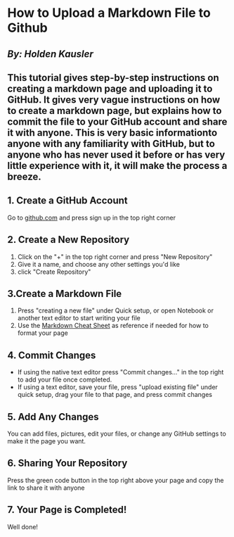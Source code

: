 # How to Upload a Markdown File to Github
*By: Holden Kausler*
---
This tutorial gives step-by-step instructions on creating a markdown page and uploading it to GitHub. It gives very vague instructions on how to create a markdown page, but explains how to commit the file to your GitHub account and share it with anyone. This is very basic informationto anyone with any familiarity with GitHub, but to anyone who has never used it before or has very little experience with it, it will make the process a breeze.
---

## 1. Create a GitHub Account
Go to [github.com](https://github.com/) and press sign up in the top right corner
## 2. Create a New Repository
1. Click on the "+" in the top right corner and press "New Repository"
2. Give it a name, and choose any other settings you'd like
3. click "Create Repository"
## 3.Create a Markdown File
1. Press "creating a new file" under Quick setup, or open Notebook or another text editor to start writing your file
2. Use the [Markdown Cheat Sheet](https://www.markdownguide.org/cheat-sheet/) as reference if needed for how to format your page
## 4. Commit Changes
 - If using the native text editor press "Commit changes..." in the top right to add your file once completed.
 - If using a text editor, save your file, press "upload existing file" under quick setup, drag your file to that page, and press commit changes
## 5. Add Any Changes
You can add files, pictures, edit your files, or change any GitHub settings to make it the page you want.
## 6. Sharing Your Repository
Press the green code button in the top right above your page and copy the link to share it with anyone
## 7. Your Page is Completed!
Well done!
